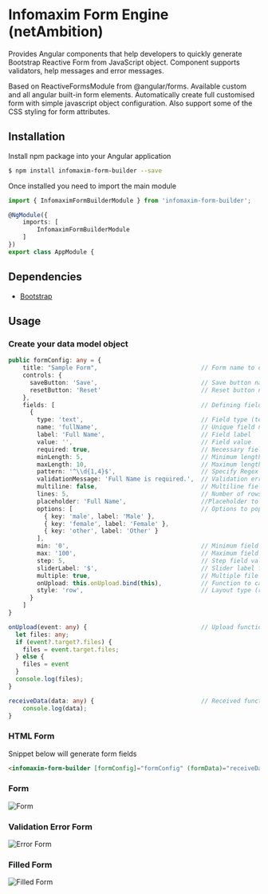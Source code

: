 # Infomaxim Form Engine (netAmbition)

Provides Angular components that help developers to quickly generate Bootstrap Reactive Form from JavaScript object. Component supports validators, help messages and error messages.

Based on ReactiveFormsModule from @angular/forms. Available custom and all angular built-in form elements. Automatically create full customised form with simple javascript object configuration. Also support some of the CSS styling for form attributes.

## Installation

Install npm package into your Angular application
```bash
$ npm install infomaxim-form-builder --save
```

Once installed you need to import the main module
```typescript
import { InfomaximFormBuilderModule } from 'infomaxim-form-builder';

@NgModule({
    imports: [
        InfomaximFormBuilderModule
    ]
})
export class AppModule {
```

## Dependencies

- [Bootstrap](https://github.com/ng-bootstrap/ng-bootstrap/)

## Usage

### Create your data model object
```typescript
public formConfig: any = {
    title: "Sample Form",                             // Form name to display
    controls: {
      saveButton: 'Save',                             // Save button name
      resetButton: 'Reset'                            // Reset button name
    },
    fields: [                                         // Defining fields of our form
      {
        type: 'text',                                 // Field type (text, email, password, number, dropdown, radio, checkbox, switch, range, date, time, datetime & file)
        name: 'fullName',                             // Unique field name
        label: 'Full Name',                           // Field label
        value: '',                                    // Field value
        required: true,                               // Necessary field or not
        minLength: 5,                                 // Minimum length of field (Note: only for required field)
        maxLength: 10,                                // Maximum length of field (Note: only for required field)
        pattern: '^\\d{1,4}$',                        // Specify Regex Pattern for the field (Note: only for required field)
        validationMessage: 'Full Name is required.',  // Validation error message
        multiline: false,                             // Multiline field or not
        lines: 5,                                     // Number of rows for field (Note: only for multiline input field)
        placeholder: 'Full Name',                     //Placeholder to show inside field
        options: [                                    // Options to populate the field (Note: only for radio, dropdown, checkbox & switch)
          { key: 'male', label: 'Male' },
          { key: 'female', label: 'Female' },
          { key: 'other', label: 'Other' }
        ],
        min: '0',                                     // Minimum field value (Note: only for date & range)
        max: '100',                                   // Maximum field value (Note: only for date & range)
        step: 5,                                      // Step field value (Note: only for range)
        sliderLabel: '$',                             // Slider label for field (Note: only for range)
        multiple: true,                               // Multiple file upload support for field (Note: only for file)
        onUpload: this.onUpload.bind(this),           // Function to call on file upload (Note: only for file)
        style: 'row',                                 // Layout type (row & column) (Note: only for checkbox, switch & radio)
      }
    ]
}

onUpload(event: any) {                                // Upload function called when any file is selected
  let files: any;
  if (event?.target?.files) {
    files = event.target.files;
  } else {
    files = event
  }
  console.log(files);
}

receiveData(data: any) {                              // Received function called when user press save button
    console.log(data);
}
```

### HTML Form

Snippet below will generate form fields
```html
<infomaxim-form-builder [formConfig]="formConfig" (formData)="receiveData($event)"></infomaxim-form-builder>
```

### Form

![Form](https://github.com/arjunkhetia/Angular-Bootstrap-Form-Builder/blob/master/src/assets/form.png?raw=true)

### Validation Error Form

![Error Form](https://github.com/arjunkhetia/Angular-Bootstrap-Form-Builder/blob/master/src/assets/errorform.png?raw=true)

### Filled Form

![Filled Form](https://github.com/arjunkhetia/Angular-Bootstrap-Form-Builder/blob/master/src/assets/filledform.png?raw=true)
